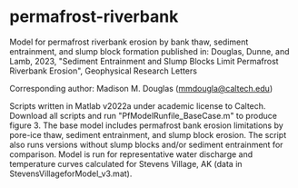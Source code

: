 # permafrost-riverbank

Model for permafrost riverbank erosion by bank thaw, sediment entrainment, and slump block formation published in: 
Douglas, Dunne, and Lamb, 2023, "Sediment Entrainment and Slump Blocks Limit Permafrost Riverbank Erosion", Geophysical Research Letters

Corresponding author: Madison M. Douglas (mmdougla@caltech.edu)

Scripts written in Matlab v2022a under academic license to Caltech.
Download all scripts and run "PfModelRunfile_BaseCase.m" to produce figure 3.
The base model includes permafrost bank erosion limitations by pore-ice thaw, sediment entrainment, and slump block erosion.
The script also runs versions without slump blocks and/or sediment entrainment for comparison.
Model is run for representative water discharge and temperature curves calculated for Stevens Village, AK (data in StevensVillageforModel_v3.mat).
